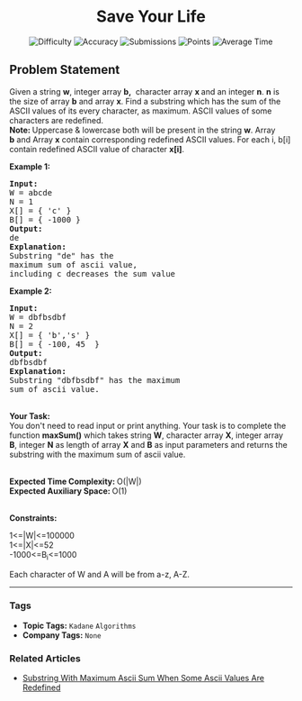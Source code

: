<h1 align="center">Save Your Life</h1>

<p align="center">
  <img alt="Difficulty" title="Difficulty" src="https://custom-icon-badges.demolab.com/badge/Difficulty: Medium-1F222E?style=for-the-badge&logoColor=white&logo=fire"/>
  <img alt="Accuracy" title="Accuracy" src="https://custom-icon-badges.demolab.com/badge/Accuracy: 59.25%25-1F222E?style=for-the-badge&logoColor=white&logo=target"/>
  <img alt="Submissions" title="Submissions" src="https://custom-icon-badges.demolab.com/badge/Submissions: 23K+-1F222E?style=for-the-badge&logoColor=white&logo=repo"/>
  <img alt="Points" title="Points" src="https://custom-icon-badges.demolab.com/badge/Points: 4-1F222E?style=for-the-badge&logoColor=white&logo=award"/>
  <img alt="Average Time" title="Average Time" src="https://custom-icon-badges.demolab.com/badge/Average%20Time: N/A-1F222E?style=for-the-badge&logoColor=white&logo=clock"/>
</p>

## Problem Statement

Given a string <b>w</b>, integer array <b>b,</b>  character array <b>x </b>and an integer <b>n</b>. <b>n</b> is the size of array <b>b</b> and array <b>x</b>. Find a substring which has the sum of the ASCII values of its every character, as maximum. ASCII values of some characters are redefined.<br>
<b>Note:</b><b> </b>Uppercase & lowercase both will be present in the string <b>w</b>. Array <b>b</b> and Array <b>x</b> contain corresponding redefined ASCII values. For each i, b[i] contain redefined ASCII value of character <b>x[i]</b>.

<b>Example 1:</b>

<pre><b>Input:</b>
W = abcde
N = 1
X[] = { 'c' }
B[] = { -1000 }
<b>Output:</b>
de
<b>Explanation:
</b>Substring "de" has the
maximum sum of ascii value,
including c decreases the sum value
</pre>

<b>Example 2:</b>

<pre><b>Input:</b>
W = dbfbsdbf 
N = 2
X[] = { 'b','s' }
B[] = { -100, 45  }
<b>Output:</b>
dbfbsdbf
<b>Explanation:
</b>Substring "dbfbsdbf" has the maximum
sum of ascii value.
</pre>

<br>
<b>Your Task:</b><br>
You don't need to read input or print anything. Your task is to complete the function <b>maxSum()</b> which takes string <b>W</b>, character array <b>X</b>, integer array <b>B</b>, integer <b>N</b> as length of array <b>X</b> and <b>B</b> as input parameters and returns the substring with the maximum sum of ascii value.<br>
 

<b>Expected Time Complexity: </b>O(|W|)<br>
<b>Expected Auxiliary Space: </b>O(1)

<br>
<b>Constraints:</b>

1<=|W|<=100000<br>
1<=|X|<=52<br>
-1000<=B<sub>i</sub><=1000

Each character of W and A will be from a-z, A-Z.


<hr>

### Tags
- **Topic Tags:** `Kadane` `Algorithms`
- **Company Tags:** `None`

### Related Articles
- [Substring With Maximum Ascii Sum When Some Ascii Values Are Redefined](https://www.geeksforgeeks.org/substring-with-maximum-ascii-sum-when-some-ascii-values-are-redefined/)
